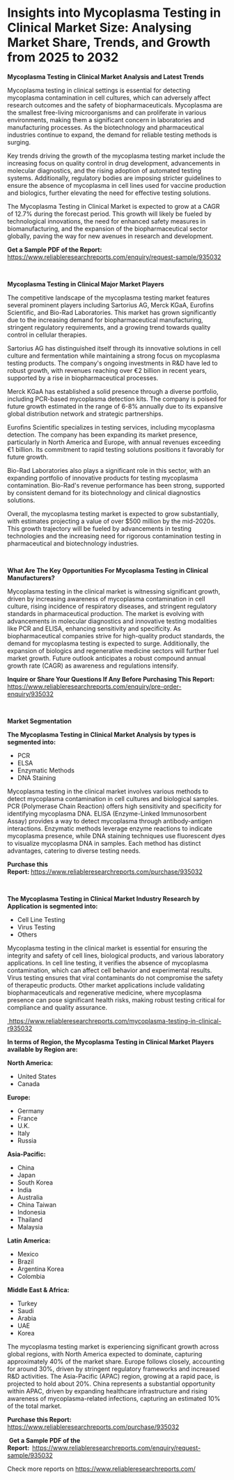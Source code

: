 <p><h1>Insights into Mycoplasma Testing in Clinical Market Size: Analysing Market Share, Trends, and Growth from 2025 to 2032</h1></p><p><strong>Mycoplasma Testing in Clinical Market Analysis and Latest Trends</strong></p>
<p><p>Mycoplasma testing in clinical settings is essential for detecting mycoplasma contamination in cell cultures, which can adversely affect research outcomes and the safety of biopharmaceuticals. Mycoplasma are the smallest free-living microorganisms and can proliferate in various environments, making them a significant concern in laboratories and manufacturing processes. As the biotechnology and pharmaceutical industries continue to expand, the demand for reliable testing methods is surging. </p><p>Key trends driving the growth of the mycoplasma testing market include the increasing focus on quality control in drug development, advancements in molecular diagnostics, and the rising adoption of automated testing systems. Additionally, regulatory bodies are imposing stricter guidelines to ensure the absence of mycoplasma in cell lines used for vaccine production and biologics, further elevating the need for effective testing solutions.</p><p>The Mycoplasma Testing in Clinical Market is expected to grow at a CAGR of 12.7% during the forecast period. This growth will likely be fueled by technological innovations, the need for enhanced safety measures in biomanufacturing, and the expansion of the biopharmaceutical sector globally, paving the way for new avenues in research and development.</p></p>
<p><strong>Get a Sample PDF of the Report:&nbsp;</strong> <a href="https://www.reliableresearchreports.com/enquiry/request-sample/935032?utm_campaign=2734&utm_medium=2&utm_source=Github&utm_content=ia&utm_term=07032025&utm_id=mycoplasma-testing-in-clinical">https://www.reliableresearchreports.com/enquiry/request-sample/935032</a></p>
<p>&nbsp;</p>
<p><strong>Mycoplasma Testing in Clinical Major Market Players</strong></p>
<p><p>The competitive landscape of the mycoplasma testing market features several prominent players including Sartorius AG, Merck KGaA, Eurofins Scientific, and Bio-Rad Laboratories. This market has grown significantly due to the increasing demand for biopharmaceutical manufacturing, stringent regulatory requirements, and a growing trend towards quality control in cellular therapies.</p><p>Sartorius AG has distinguished itself through its innovative solutions in cell culture and fermentation while maintaining a strong focus on mycoplasma testing products. The company's ongoing investments in R&D have led to robust growth, with revenues reaching over €2 billion in recent years, supported by a rise in biopharmaceutical processes.</p><p>Merck KGaA has established a solid presence through a diverse portfolio, including PCR-based mycoplasma detection kits. The company is poised for future growth estimated in the range of 6-8% annually due to its expansive global distribution network and strategic partnerships.</p><p>Eurofins Scientific specializes in testing services, including mycoplasma detection. The company has been expanding its market presence, particularly in North America and Europe, with annual revenues exceeding €1 billion. Its commitment to rapid testing solutions positions it favorably for future growth.</p><p>Bio-Rad Laboratories also plays a significant role in this sector, with an expanding portfolio of innovative products for testing mycoplasma contamination. Bio-Rad's revenue performance has been strong, supported by consistent demand for its biotechnology and clinical diagnostics solutions.</p><p>Overall, the mycoplasma testing market is expected to grow substantially, with estimates projecting a value of over $500 million by the mid-2020s. This growth trajectory will be fueled by advancements in testing technologies and the increasing need for rigorous contamination testing in pharmaceutical and biotechnology industries.</p></p>
<p>&nbsp;</p>
<p><strong>What Are The Key Opportunities For Mycoplasma Testing in Clinical Manufacturers?</strong></p>
<p><p>Mycoplasma testing in the clinical market is witnessing significant growth, driven by increasing awareness of mycoplasma contamination in cell culture, rising incidence of respiratory diseases, and stringent regulatory standards in pharmaceutical production. The market is evolving with advancements in molecular diagnostics and innovative testing modalities like PCR and ELISA, enhancing sensitivity and specificity. As biopharmaceutical companies strive for high-quality product standards, the demand for mycoplasma testing is expected to surge. Additionally, the expansion of biologics and regenerative medicine sectors will further fuel market growth. Future outlook anticipates a robust compound annual growth rate (CAGR) as awareness and regulations intensify.</p></p>
<p><strong>Inquire or Share Your Questions If Any Before Purchasing This Report:</strong> <a href="https://www.reliableresearchreports.com/enquiry/pre-order-enquiry/935032?utm_campaign=2734&utm_medium=2&utm_source=Github&utm_content=ia&utm_term=07032025&utm_id=mycoplasma-testing-in-clinical">https://www.reliableresearchreports.com/enquiry/pre-order-enquiry/935032</a></p>
<p>&nbsp;</p>
<p><strong>Market Segmentation</strong></p>
<p><strong>The Mycoplasma Testing in Clinical Market Analysis by types is segmented into:</strong></p>
<p><ul><li>PCR</li><li>ELSA</li><li>Enzymatic Methods</li><li>DNA Staining</li></ul></p>
<p><p>Mycoplasma testing in the clinical market involves various methods to detect mycoplasma contamination in cell cultures and biological samples. PCR (Polymerase Chain Reaction) offers high sensitivity and specificity for identifying mycoplasma DNA. ELISA (Enzyme-Linked Immunosorbent Assay) provides a way to detect mycoplasma through antibody-antigen interactions. Enzymatic methods leverage enzyme reactions to indicate mycoplasma presence, while DNA staining techniques use fluorescent dyes to visualize mycoplasma DNA in samples. Each method has distinct advantages, catering to diverse testing needs.</p></p>
<p><strong>Purchase this Report:&nbsp;</strong><a href="https://www.reliableresearchreports.com/purchase/935032?utm_campaign=2734&utm_medium=2&utm_source=Github&utm_content=ia&utm_term=07032025&utm_id=mycoplasma-testing-in-clinical">https://www.reliableresearchreports.com/purchase/935032</a></p>
<p>&nbsp;</p>
<p><strong>The Mycoplasma Testing in Clinical Market Industry Research by Application is segmented into:</strong></p>
<p><ul><li>Cell Line Testing</li><li>Virus Testing</li><li>Others</li></ul></p>
<p><p>Mycoplasma testing in the clinical market is essential for ensuring the integrity and safety of cell lines, biological products, and various laboratory applications. In cell line testing, it verifies the absence of mycoplasma contamination, which can affect cell behavior and experimental results. Virus testing ensures that viral contaminants do not compromise the safety of therapeutic products. Other market applications include validating biopharmaceuticals and regenerative medicine, where mycoplasma presence can pose significant health risks, making robust testing critical for compliance and quality assurance.</p></p>
<p><a href="https://www.reliableresearchreports.com/mycoplasma-testing-in-clinical-r935032?utm_campaign=2734&utm_medium=2&utm_source=Github&utm_content=ia&utm_term=07032025&utm_id=mycoplasma-testing-in-clinical">&nbsp;https://www.reliableresearchreports.com/mycoplasma-testing-in-clinical-r935032</a></p>
<p><strong>In terms of Region, the Mycoplasma Testing in Clinical Market Players available by Region are:</strong></p>
<p>
    <p> <strong> North America: </strong>
        <ul>
            <li>United States</li>
            <li>Canada</li>
        </ul>
        </p> 
    <p> <strong> Europe: </strong>
        <ul>
            <li>Germany</li>
            <li>France</li>
            <li>U.K.</li>
            <li>Italy</li>
            <li>Russia</li>
        </ul>
        </p> 
    <p> <strong> Asia-Pacific: </strong>
        <ul>
            <li>China</li>
            <li>Japan</li>
            <li>South Korea</li>
            <li>India</li>
            <li>Australia</li>
            <li>China Taiwan</li>
            <li>Indonesia</li>
            <li>Thailand</li>
            <li>Malaysia</li>
        </ul>
        </p> 
    <p> <strong> Latin America: </strong>
        <ul>
            <li>Mexico</li>
            <li>Brazil</li>
            <li>Argentina Korea</li>
            <li>Colombia</li>
        </ul>
        </p> 
    <p> <strong> Middle East & Africa: </strong>
        <ul>
            <li>Turkey</li>
            <li>Saudi</li>
            <li>Arabia</li>
            <li>UAE</li>
            <li>Korea</li>
        </ul>
    </p>
    </p>
<p><p>The mycoplasma testing market is experiencing significant growth across global regions, with North America expected to dominate, capturing approximately 40% of the market share. Europe follows closely, accounting for around 30%, driven by stringent regulatory frameworks and increased R&D activities. The Asia-Pacific (APAC) region, growing at a rapid pace, is projected to hold about 20%. China represents a substantial opportunity within APAC, driven by expanding healthcare infrastructure and rising awareness of mycoplasma-related infections, capturing an estimated 10% of the total market.</p></p>
<p><strong>Purchase this Report: </strong><a href="https://www.reliableresearchreports.com/purchase/935032?utm_campaign=2734&utm_medium=2&utm_source=Github&utm_content=ia&utm_term=07032025&utm_id=mycoplasma-testing-in-clinical">https://www.reliableresearchreports.com/purchase/935032</a></p>
<p>&nbsp;<strong>Get a Sample PDF of the Report:&nbsp;&nbsp;</strong><a href="https://www.reliableresearchreports.com/enquiry/request-sample/935032?utm_campaign=2734&utm_medium=2&utm_source=Github&utm_content=ia&utm_term=07032025&utm_id=mycoplasma-testing-in-clinical">https://www.reliableresearchreports.com/enquiry/request-sample/935032</a></p>
<p><strong></strong></p>
<p>Check more reports on <a href="https://www.reliableresearchreports.com/?utm_campaign=2734&utm_medium=2&utm_source=Github&utm_content=ia&utm_term=07032025&utm_id=mycoplasma-testing-in-clinical">https://www.reliableresearchreports.com/</a></p>